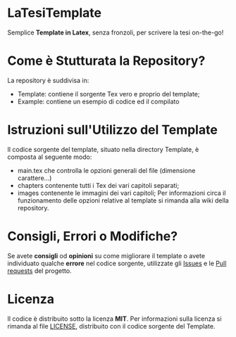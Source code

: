 # LaTesiTemplate
Semplice **Template in Latex**, senza fronzoli, per scrivere la tesi on-the-go!
# Come è Stutturata la Repository?
La repository è suddivisa in:
- Template: contiene il sorgente Tex vero e proprio del template; 
- Example: contiene un esempio di codice ed il compilato
# Istruzioni sull'Utilizzo del Template
Il codice sorgente del template, situato nella directory Template, è composta al seguente modo:
- main.tex che controlla le opzioni generali del file (dimensione carattere...)
- chapters contenente tutti i Tex dei vari capitoli separati;
- images contenente le immagini dei vari capitoli;
Per informazioni circa il funzionamento delle opzioni relative al template si rimanda alla wiki della repository.
# Consigli, Errori o Modifiche?
Se avete **consigli** od **opinioni** su come migliorare il template o avete individuato qualche **errore** nel codice sorgente, utilizzate gli [Issues](https://github.com/RustyYak/LaTesiTemplate/issues) e le [Pull requests](https://github.com/RustyYak/LaTesiTemplate/pulls) del progetto.
# Licenza
Il codice è distribuito sotto la licenza **MIT**. Per informazioni sulla licenza si rimanda al file [LICENSE](https://github.com/RustyYak/LaTesiTemplate/blob/master/LICENSE), distribuito con il codice sorgente del Template.
